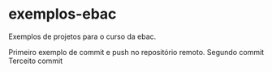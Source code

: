 # exemplos-ebac
Exemplos de projetos para o curso da ebac.

Primeiro exemplo de commit e push no repositório remoto.
Segundo commit
Terceito commit
